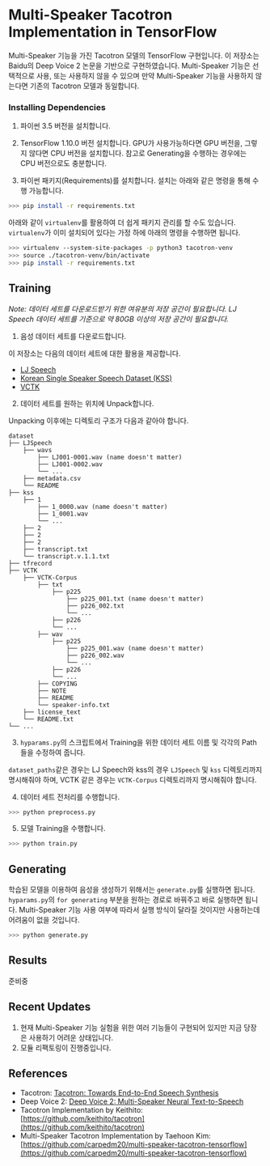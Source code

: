 # Multi-Speaker Tacotron Implementation in TensorFlow
Multi-Speaker 기능을 가진 Tacotron 모델의 TensorFlow 구현입니다. 이 저장소는 Baidu의 Deep Voice 2 논문을 기반으로 구현하였습니다. Multi-Speaker 기능은 선택적으로 사용, 또는 사용하지 않을 수 있으며 만약 Multi-Speaker 기능을 사용하지 않는다면 기존의 Tacotron 모델과 동일합니다.

### Installing Dependencies

1. 파이썬 3.5 버전을 설치합니다.

2. TensorFlow 1.10.0 버전 설치합니다. GPU가 사용가능하다면 GPU 버전을, 그렇지 않다면 CPU 버전을 설치합니다. 참고로 Generating을 수행하는 경우에는 CPU 버전으로도 충분합니다.

3. 파이썬 패키지(Requirements)를 설치합니다. 설치는 아래와 같은 명령을 통해 수행 가능합니다.
  ```bash
  >>> pip install -r requirements.txt
  ```

아래와 같이 `virtualenv`를 활용하여 더 쉽게 패키지 관리를 할 수도 있습니다. `virtualenv`가 이미 설치되어 있다는 가정 하에 아래의 명령을 수행하면 됩니다.

```bash
>>> virtualenv --system-site-packages -p python3 tacotron-venv
>>> source ./tacotron-venv/bin/activate
>>> pip install -r requirements.txt
```

## Training
*Note: 데이터 세트를 다운로드받기 위한 여유분의 저장 공간이 필요합니다. LJ Speech 데이터 세트를 기준으로 약 80GB 이상의 저장 공간이 필요합니다.*

1. 음성 데이터 세트를 다운로드합니다.

  이 저장소는 다음의 데이터 세트에 대한 활용을 제공합니다.
  - [LJ Speech](https://keithito.com/LJ-Speech-Dataset/)
  - [Korean Single Speaker Speech Dataset (KSS)](https://www.kaggle.com/bryanpark/korean-single-speaker-speech-dataset)
  - [VCTK](https://homepages.inf.ed.ac.uk/jyamagis/page3/page58/page58.html)

2. 데이터 세트를 원하는 위치에 Unpack합니다.

  Unpacking 이후에는 디렉토리 구조가 다음과 같아야 합니다.

  ```
  dataset
  ├── LJSpeech
      ├── wavs
          ├── LJ001-0001.wav (name doesn't matter)
          ├── LJ001-0002.wav
          └── ...
      ├── metadata.csv
      └── README
  ├── kss
      ├── 1
          ├── 1_0000.wav (name doesn't matter)
          ├── 1_0001.wav
          └── ...
      ├── 2
      ├── 2
      ├── 2
      ├── transcript.txt
      └── transcript.v.1.1.txt
  ├── tfrecord
  ├── VCTK
      ├── VCTK-Corpus
          ├── txt
              ├── p225
                  ├── p225_001.txt (name doesn't matter)
                  ├── p226_002.txt
                  └── ...
              ├── p226
              └── ...
          ├── wav
              ├── p225
                  ├── p225_001.wav (name doesn't matter)
                  ├── p226_002.wav
                  └── ...
              ├── p226
              └── ...
          ├── COPYING
          ├── NOTE
          ├── README
          └── speaker-info.txt
      ├── license_text
      └── README.txt
  └── ...
  ```

3. `hyparams.py`의 스크립트에서 Training을 위한 데이터 세트 이름 및 각각의 Path들을 수정하여 줍니다.

  `dataset_paths`같은 경우는 LJ Speech와 kss의 경우 `LJSpeech` 및 `kss` 디렉토리까지 명시해줘야 하며, VCTK 같은 경우는 `VCTK-Corpus` 디렉토리까지 명시해줘야 합니다.

4. 데이터 세트 전처리를 수행합니다.

  ```bash
  >>> python preprocess.py
  ```

5. 모델 Training을 수행합니다.

  ```bash
  >>> python train.py
  ```

## Generating
학습된 모델을 이용하여 음성을 생성하기 위해서는 `generate.py`를 실행하면 됩니다. `hyparams.py`의 `for generating` 부분을 원하는 경로로 바꿔주고 바로 실행하면 됩니다. Multi-Speaker 기능 사용 여부에 따라서 실행 방식이 달라질 것이지만 사용하는데 어려움이 없을 것입니다.

```bash
>>> python generate.py
```

## Results
준비중

## Recent Updates
1. 현재 Multi-Speaker 기능 실험을 위한 여러 기능들이 구현되어 있지만 지금 당장은 사용하기 어려운 상태입니다.
2. 모듈 리팩토링이 진행중입니다.

## References
- Tacotron: [Tacotron: Towards End-to-End Speech Synthesis](https://arxiv.org/pdf/1703.10135.pdf)
- Deep Voice 2: [Deep Voice 2: Multi-Speaker Neural Text-to-Speech](https://arxiv.org/pdf/1705.08947.pdf)
- Tacotron Implementation by Keithito: [https://github.com/keithito/tacotron](https://github.com/keithito/tacotron)
- Multi-Speaker Tacotron Implementation by Taehoon Kim: [https://github.com/carpedm20/multi-speaker-tacotron-tensorflow](https://github.com/carpedm20/multi-speaker-tacotron-tensorflow)
